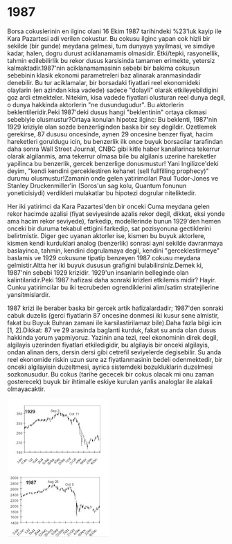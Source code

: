 # 1987

Borsa cokuslerinin en ilginc olani 16 Ekim 1987 tarihindeki %23'luk
kayip ile Kara Pazartesi adi verilen cokustur. Bu cokusu ilginc yapan
cok hizli bir sekilde (bir gunde) meydana gelmesi, tum dunyaya
yayilmasi, ve simdiye kadar, halen, dogru durust aciklanamamis
olmasidir. Etki/tepki, rasyonellik, tahmin edilebilirlik bu rekor
dusus karsisinda tamamen erimekte, yetersiz kalmaktadir.1987'nin
aciklanamamasinin sebebi bir bakima cokusun sebebinin klasik ekonomi
parametreleri baz alinarak aranmasindadir denebilir. Bu tur
aciklamalar, bir borsadaki fiyatlari reel ekonomideki olaylarin (en
azindan kisa vadede) sadece "dolayli" olarak etkileyebildigini goz
ardi etmekteler. Nitekim, kisa vadede fiyatlari olusturan reel dunya
degil, o dunya hakkinda aktorlerin "ne dusundugudur". Bu aktorlerin
beklentileridir.Peki 1987'deki dusus hangi "beklentinin" ortaya
cikmasi sebebiyle olusmustur?Ortaya konulan hipotez ilginc: Bu
beklenti, 1987'nin 1929 kriziyle olan sozde benzerliginden baska bir
sey degildir. Ozetlemek gerekirse, 87 dususu oncesinde, aynen 29
oncesine benzer fiyat, hacim hareketleri goruldugu icin, bu benzerlik
ilk once buyuk borsacilar tarafindan daha sonra Wall Street Journal,
CNBC gibi kitle haber kanallarinca tekerrur olarak algilanmis, ama
tekerrur olmasa bile bu algilanis uzerine hareketler yapilinca bu
benzerlik, gercek benzerlige donusmustur! Yani Ingilizce'deki deyim,
"kendi kendini gerceklestiren kehanet (sell fullfilling prophecy)"
durumu olusmustur!Zamanin onde gelen yatirimcilari Paul Tudor-Jones ve
Stanley Druckenmiller'in (Soros'un sag kolu, Quantum fonunun
yoneticisiydi) verdikleri mulakatlar bu hipotezi dogrular
niteliktedir.

Her iki yatirimci da Kara Pazartesi'den bir onceki Cuma meydana gelen
rekor hacimde azalisi (fiyat seviyesinde azalis rekor degil, dikkat,
eksi yonde ama hacim rekor seviyede), farkedip, modellerinde bunun
1929'den hemen onceki bir duruma tekabul ettigini farkedip, sat
pozisyonuna gectiklerini belirtmistir. Diger gec uyanan aktorler ise,
kismen bu buyuk aktorlere, kismen kendi kurduklari analog (benzerlik)
sonrasi ayni sekilde davranmaya baslayinca, tahmin, kendini
dogrulamaya degil, kendini "gerceklestirmeye" baslamis ve 1929
cokusune tipatip benzeyen 1987 cokusu meydana gelmistir.Altta her iki
buyuk dususun grafigini bulabilirsiniz.Demek ki, 1987'nin sebebi 1929
krizidir. 1929'un insanlarin belleginde olan kalintilaridir.Peki 1987
hafizasi daha sonraki krizleri etkilemis midir? Hayir. Cunku
yatirimcilar bu iki tecrubeden ogrendiklerini alim/satim
stratejilerine yansitmislardir.

1987 krizi ile beraber baska bir gercek artik hafizalardadir; 1987'den
sonraki cabuk duzelis (gerci fiyatlarin 87 oncesine donmesi iki kusur
sene almistir, fakat bu Buyuk Buhran zamani ile karsilastirilamaz
bile).Daha fazla bilgi icin [1, 2].Dikkat: 87 ve 29 arasinda baglanti
kurduk, fakat su anda olan dusus hakkinda yorum yapmiyoruz. Yazinin
ana tezi, reel ekonominin direk degil, algilayis uzerinden fiyatlari
etkiledigidir, bu algilayis bir onceki algilayis, ondan alinan ders,
dersin dersi gibi cetrefil seviyelerde degisebilir. Su anda reel
ekonomide riskin uzun sure az fiyatlanmasinin bedeli odenmektedir, bir
onceki algilayisin duzeltmesi, ayrica sistemdeki bozukluklarin
duzelmesi sozkonusudur. Bu cokus (tarihe gececek bir cokus olacak mi
onu zaman gosterecek) buyuk bir ihtimalle eskiye kurulan yanlis
analoglar ile alakali olmayacaktir.


![](1987.JPG)
